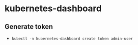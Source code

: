 # kubernetes-dashboard

## Generate token

* `kubectl -n kubernetes-dashboard create token admin-user`
